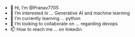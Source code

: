 - 👋 Hi, I’m @Pranav7705
- 👀 I’m interested in ... Generative AI and machine learning
- 🌱 I’m currently learning ... python
- 💞️ I’m looking to collaborate on ...   regarding devops
- 📫 How to reach me ... on linkedin

<!---
Pranav7705/Pranav7705 is a ✨ special ✨ repository because its `README.md` (this file) appears on your GitHub profile.
You can click the Preview link to take a look at your changes.
--->
